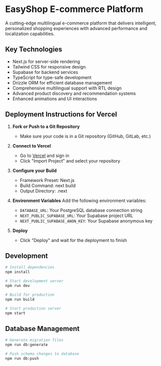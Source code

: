 # EasyShop E-commerce Platform

A cutting-edge multilingual e-commerce platform that delivers intelligent, personalized shopping experiences with advanced performance and localization capabilities.

## Key Technologies

- Next.js for server-side rendering
- Tailwind CSS for responsive design
- Supabase for backend services
- TypeScript for type-safe development
- Drizzle ORM for efficient database management
- Comprehensive multilingual support with RTL design
- Advanced product discovery and recommendation systems
- Enhanced animations and UI interactions

## Deployment Instructions for Vercel

1. **Fork or Push to a Git Repository**
   - Make sure your code is in a Git repository (GitHub, GitLab, etc.)

2. **Connect to Vercel**
   - Go to [Vercel](https://vercel.com) and sign in
   - Click "Import Project" and select your repository

3. **Configure your Build**
   - Framework Preset: Next.js
   - Build Command: next build
   - Output Directory: .next

4. **Environment Variables**
   Add the following environment variables:
   - `DATABASE_URL`: Your PostgreSQL database connection string
   - `NEXT_PUBLIC_SUPABASE_URL`: Your Supabase project URL
   - `NEXT_PUBLIC_SUPABASE_ANON_KEY`: Your Supabase anonymous key

5. **Deploy**
   - Click "Deploy" and wait for the deployment to finish

## Development

```bash
# Install dependencies
npm install

# Start development server
npm run dev

# Build for production
npm run build

# Start production server
npm start
```

## Database Management

```bash
# Generate migration files
npm run db:generate

# Push schema changes to database
npm run db:push
```